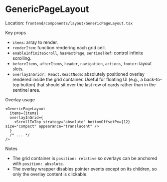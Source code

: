 # GenericPageLayout

Location: `frontend/components/layout/GenericPageLayout.tsx`

Key props
- `items`: array to render.
- `renderItem`: function rendering each grid cell.
- `enableInfiniteScroll`, `hasNextPage`, `sentinelRef`: control infinite scrolling.
- `beforeItems`, `afterItems`, `header`, `navigation`, `actions`, `footer`: layout slots.
- `overlayInGrid?: React.ReactNode`: absolutely positioned overlay rendered inside the grid container. Useful for floating UI (e.g., a back-to-top button) that should sit over the last row of cards rather than in the sentinel area.

Overlay usage
```tsx
<GenericPageLayout
  items={items}
  overlayInGrid={
    <ScrollToTop strategy="absolute" bottomOffsetPx={12} size="compact" appearance="translucent" />
  }
  /* ... */
/>
```

Notes
- The grid container is `position: relative` so overlays can be anchored with `position: absolute`.
- The overlay wrapper disables pointer events except on its children, so only the overlay content is clickable.
